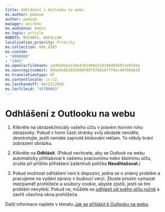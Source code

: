 ```yaml
---
title: Odhlášení z Outlooku na webu
ms.author: pebaum
author: pebaum
manager: mnirkhe
ms.audience: Admin
ms.topic: article
ROBOTS: NOINDEX, NOFOLLOW
localization_priority: Priority
ms.collection: Adm_O365
ms.custom:
- "8000008"
- "1993"
ms.openlocfilehash: a3d9adbea318e4302490e52d190d93607ce9fd4a
ms.sourcegitcommit: 89ae9e8b36d1980f89f07b016fff0ec48f96b620
ms.translationtype: HT
ms.contentlocale: cs-CZ
ms.lasthandoff: 04/23/2020
ms.locfileid: "43789043"
---
```

# <a name="sign-out-of-outlook-on-the-web"></a>Odhlášení z Outlooku na webu

1. Klikněte na obrázek/iniciály vašeho účtu v pravém horním rohu obrazovky. Pokud v horní části stránky svůj obrázek nevidíte, zkontrolujte, jestli nemáte zapnuté blokování reklam. To někdy brání zobrazení obrázku.

2. Klikněte na **Odhlásit**. (Pokud nechcete, aby se Outlook na webu automaticky přihlašoval k vašemu pracovnímu nebo školnímu účtu, zrušte při příštím přihlášení zaškrtnutí políčka **Neodhlašovat**.)

3. Pokud možnost odhlášení není k dispozici, jedná se o známý problém a pracujeme na vydání opravy v budoucí verzi.  Zkuste prosím vymazat mezipaměť prohlížeče a soubory cookie, abyste zjistili, jestli se tím problém nevyřeší.  Pokud ne, můžete se [odhlásit od svého účtu ručně](https://login.live.com/logout.srf) a zavřít všechna okna prohlížeče.

Další informace najdete v tématu [Jak se přihlásit k Outlooku na webu](https://support.office.com/article/how-to-sign-in-to-outlook-on-the-web-763fab4d-0138-4814-b450-37fc286bcb79).
